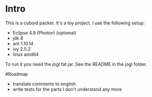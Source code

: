 # Intro

This is a cuboid packer. It's a toy project.
I use the following setup:
- Eclipse 4.8 (Photon) (optional)
- jdk 8
- ant 1.10.14
- ivy 2.5.2
- linux amd64

To run it you need the jogl fat jar.
See the README in the jogl folder.

#Roadmap

- translate comments to english
- write tests for the parts I don't understand any more

